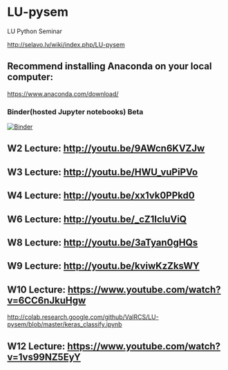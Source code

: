 # LU-pysem
LU Python Seminar 

http://selavo.lv/wiki/index.php/LU-pysem

## Recommend installing Anaconda on your local computer:

https://www.anaconda.com/download/


### Binder(hosted Jupyter notebooks) Beta
[![Binder](https://mybinder.org/badge.svg)](https://mybinder.org/v2/gh/ValRCS/LU-pysem/master)


## W2 Lecture: http://youtu.be/9AWcn6KVZJw

## W3 Lecture: http://youtu.be/HWU_vuPiPVo

## W4 Lecture: http://youtu.be/xx1vk0PPkd0

## W6 Lecture: http://youtu.be/_cZ1IcluViQ

## W8 Lecture: http://youtu.be/3aTyan0gHQs

## W9 Lecture: http://youtu.be/kviwKzZksWY

## W10 Lecture: https://www.youtube.com/watch?v=6CC6nJkuHgw
http://colab.research.google.com/github/ValRCS/LU-pysem/blob/master/keras_classify.ipynb

## W12 Lecture: https://www.youtube.com/watch?v=1vs99NZ5EyY
